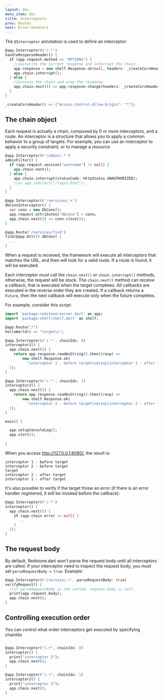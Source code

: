 ```yaml
---
layout: doc
menu_item: doc
title: Interceptors
prev: Routes
next: Error-handlers
---
```

The `@Interceptor` annotation is used to define an interceptor:

```dart
@app.Interceptor(r'/.*')
handleResponseHeader() {
  if (app.request.method == "OPTIONS") {
    //overwrite the current response and interrupt the chain.
    app.response = new shelf.Response.ok(null, headers: _createCorsHeader());
    app.chain.interrupt();
  } else {
    //process the chain and wrap the response
    app.chain.next(() => app.response.change(headers: _createCorsHeader()));
  }
}

_createCorsHeader() => {"Access-Control-Allow-Origin": "*"};
```

## The chain object

Each request is actually a chain, composed by 0 or more interceptors, and a route. An interceptor is a structure that allows you to apply a common behavior to a group of targets. For example, you can use an interceptor to apply a security constraint, or to manage a resource:

```dart
@app.Interceptor(r'/admin/.*')
adminFilter() {
  if (app.request.session["username"] != null) {
    app.chain.next();
  } else {
    app.chain.interrupt(statusCode: HttpStatus.UNAUTHORIZED);
    //or app.redirect("/login.html");
  }
}
```

```dart
@app.Interceptor(r'/services/.+')
dbConnInterceptor() {
  var conn = new DbConn();
  app.request.attributes["dbConn"] = conn;
  app.chain.next(() => conn.close());
}

@app.Route('/services/find')
find(@app.Attr() dbConn) {
  ...
}
```

When a request is received, the framework will execute all interceptors that matches the URL, and then will look for a valid route. If a route is found, it will be executed.

Each interceptor must call the `chain.next()` or `chain.interrupt()` methods, otherwise, the request will be stuck. The `chain.next()` method can receive a callback, that is executed when the target completes. All callbacks are executed in the reverse order they are created. If a callback returns a `Future`, then the next callback will execute only when the future completes.

For example, consider this script:

```dart
import 'package:redstone/server.dart' as app;
import 'package:shelf/shelf.dart' as shelf;

@app.Route("/")
helloWorld() => "target\n";

@app.Interceptor(r'/.*', chainIdx: 0)
interceptor1() {
  app.chain.next(() {
    return app.response.readAsString().then((resp) =>
        new shelf.Response.ok(
          "interceptor 1 - before target\n$resp|interceptor 1 - after target\n"));
  });
}

@app.Interceptor(r'/.*', chainIdx: 1)
interceptor2() {
  app.chain.next(() {
    return app.response.readAsString().then((resp) =>
        new shelf.Response.ok(
          "interceptor 2 - before target\n$resp|interceptor 2 - after target\n"));
  });
}

main() {

  app.setupConsoleLog();
  app.start();
  
}
```

When you access http://127.0.0.1:8080/, the result is:

```
interceptor 1 - before target
interceptor 2 - before target
target
interceptor 2 - after target
interceptor 1 - after target
```

It's also possible to verify if the target threw an error (if there is an error handler registered, it will be invoked before the callback):

```dart
@app.Interceptor(r'/.*')
interceptor() {
  app.chain.next(() {
    if (app.chain.error != null) {
      ...
    }
  });
}
```

## The request body

By default, Redstone.dart won't parse the request body until all interceptors are called. If your interceptor need to inspect the request body, you must set `parseRequestBody = true`. Example:

```dart
@app.Interceptor(r'/service/.+', parseRequestBody: true)
verifyRequest() {
  //if parseRequestBody is not setted, request.body is null
  print(app.request.body);
  app.chain.next();
}

```

## Controlling execution order

You can control what order interceptors get executed by specifying chainIdx

```dart

@app.Interceptor("/.+", chainIdx: 0)
interceptor() {
  print("interceptor 2");
  app.chain.next();
}

@app.Interceptor("/.+", chainIdx: 1)
interceptor2() {
  print("interceptor 3");
  app.chain.next();
}
```
